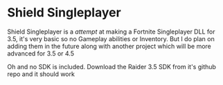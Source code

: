 # Shield Singleplayer
Shield Singleplayer is a _attempt_ at making a Fortnite Singleplayer DLL for 3.5, it's very basic so no Gameplay abilities or Inventory. But I do plan on adding them in the future along with another project which will be more advanced for 3.5 or 4.5<br>

Oh and no SDK is included. Download the Raider 3.5 SDK from it's github repo and it should work
